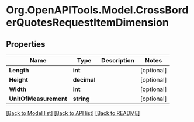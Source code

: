 
# Org.OpenAPITools.Model.CrossBorderQuotesRequestItemDimension

## Properties

Name | Type | Description | Notes
------------ | ------------- | ------------- | -------------
**Length** | **int** |  | [optional] 
**Height** | **decimal** |  | [optional] 
**Width** | **int** |  | [optional] 
**UnitOfMeasurement** | **string** |  | [optional] 

[[Back to Model list]](../README.md#documentation-for-models)
[[Back to API list]](../README.md#documentation-for-api-endpoints)
[[Back to README]](../README.md)

